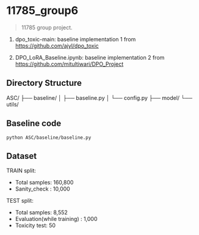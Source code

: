 # 11785_group6
> 11785 group project.

1. dpo_toxic-main: baseline implementation 1 from https://github.com/ajyl/dpo_toxic

2. DPO_LoRA_Baseline.ipynb: baseline implementation 2 from https://github.com/mitultiwari/DPO_Project


## Directory Structure
ASC/
├── baseline/
│ ├── baseline.py 
│ └── config.py
├── model/
└── utils/


## Baseline code
`python ASC/baseline/baseline.py`


## Dataset
TRAIN split:
  - Total samples: 160,800
  - Sanity_check : 10,000

TEST split:
  - Total samples: 8,552
  - Evaluation(while training) : 1,000
  - Toxicity test: 50


